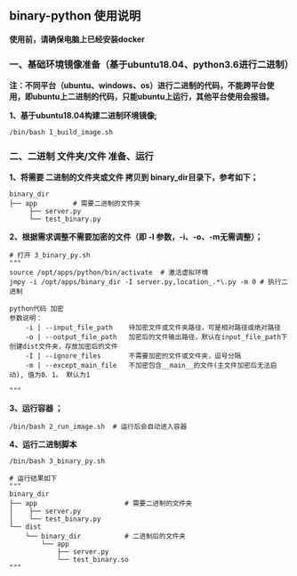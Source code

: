 ## binary-python 使用说明

**使用前，请确保电脑上已经安装docker**


### 一、基础环境镜像准备（基于ubuntu18.04、python3.6进行二进制）

**注：不同平台（ubuntu、windows、os）进行二进制的代码，不能跨平台使用，即ubuntu上二进制的代码，只能ubuntu上运行，其他平台使用会报错。**

**1、基于ubuntu18.04构建二进制环境镜像;**

    /bin/bash 1_build_image.sh

### 二、二进制 文件夹/文件 准备、运行

**1、将需要 二进制的文件夹或文件 拷贝到 binary_dir目录下，参考如下；**

    binary_dir 
    ├── app			# 需要二进制的文件夹 
         ├── server.py  
         └── test_binary.py

**2、根据需求调整不需要加密的文件（即 -I 参数，-i、-o、-m无需调整）；**

    # 打开 3_binary_py.sh 
    """
    source /opt/apps/python/bin/activate  # 激活虚拟环境
    jmpy -i /opt/apps/binary_dir -I server.py,location_.*\.py -m 0 # 执行二进制
    
    python代码 加密
    参数说明：
        -i | --input_file_path    待加密文件或文件夹路径，可是相对路径或绝对路径
        -o | --output_file_path   加密后的文件输出路径，默认在input_file_path下创建dist文件夹，存放加密后的文件
        -I | --ignore_files       不需要加密的文件或文件夹，逗号分隔
        -m | --except_main_file   不加密包含__main__的文件(主文件加密后无法启动), 值为0、1。 默认为1
    
    """

**3、运行容器 ；**

    /bin/bash 2_run_image.sh  # 运行后会自动进入容器 

**4、运行二进制脚本** 

    /bin/bash 3_binary_py.sh 
    
    # 运行结果如下
    """
    binary_dir 
    ├── app		                 # 需要二进制的文件夹 
    │    ├── server.py  
    │    └── test_binary.py
    └── dist
        └── binary_dir			 # 二进制后的文件夹
            └── app
                ├── server.py
                └── test_binary.so  
    """

